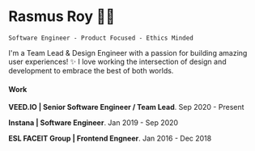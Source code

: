 # Rasmus Roy 🧑‍💻

`Software Engineer - Product Focused - Ethics Minded`

I'm a Team Lead & Design Engineer with a passion for building amazing user experiences! ✨ I love working the intersection of design and development to embrace the best of both worlds.

#### Work
**VEED.IO | Senior Software Engineer / Team Lead**.  Sep 2020 - Present

**Instana | Software Engineer**.  Jan 2019 - Sep 2020

**ESL FACEIT Group | Frontend Engneer**.  Jan 2016 - Dec 2018
